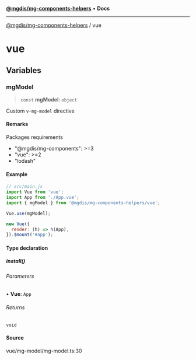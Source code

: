 [**@mgdis/mg-components-helpers**](README.md) • **Docs**

***

[@mgdis/mg-components-helpers](README.md) / vue

# vue

## Variables

### mgModel

> `const` **mgModel**: `object`

Custom `v-mg-model` directive

#### Remarks

Packages requirements
- "@mgdis/mg-components": \>=3
- "vue": \>=2
- "lodash"

#### Example

```js
// src/main.js
import Vue from 'vue';
import App from './App.vue';
import { mgModel } from '@mgdis/mg-components-helpers/vue';

Vue.use(mgModel);

new Vue({
  render: (h) => h(App),
}).$mount('#app');
```

#### Type declaration

##### install()

###### Parameters

• **Vue**: `App`

###### Returns

`void`

#### Source

vue/mg-model/mg-model.ts:30

